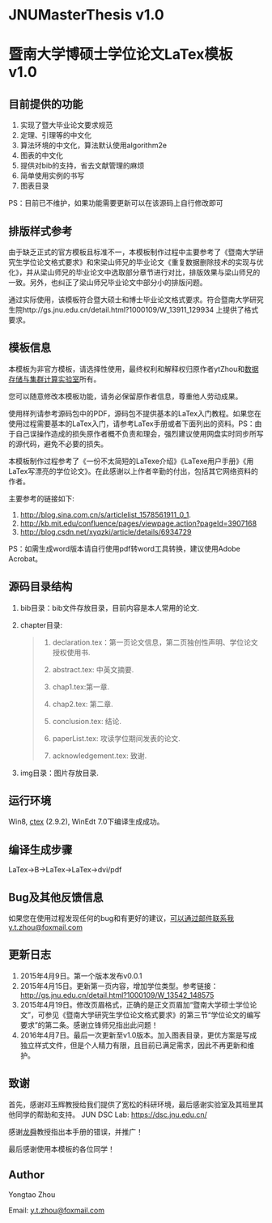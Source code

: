JNUMasterThesis v1.0
==============================
暨南大学博硕士学位论文LaTex模板 v1.0
==============================

目前提供的功能
--------------------------------------------
1. 实现了暨大毕业论文要求规范
2. 定理、引理等的中文化
3. 算法环境的中文化，算法默认使用algorithm2e
4. 图表的中文化
5. 提供对bib的支持，省去文献管理的麻烦
6. 简单使用实例的书写
7. 图表目录

PS：目前已不维护，如果功能需要更新可以在该源码上自行修改即可

排版样式参考
-----------------------------------------------
由于缺乏正式的官方模板且标准不一，本模板制作过程中主要参考了《暨南大学研究生学位论文格式要求》和宋梁山师兄的毕业论文《重复数据删除技术的实现与优化》，并从梁山师兄的毕业论文中选取部分章节进行对比，排版效果与梁山师兄的一致。另外，也纠正了梁山师兄毕业论文中部分小的排版问题。

通过实际使用，该模板符合暨大硕士和博士毕业论文格式要求。符合暨南大学研究生院http://gs.jnu.edu.cn/detail.html?1000109/W_13911_129934 上提供了格式要求。

模板信息
-------------------
本模板为非官方模板，请选择性使用，最终权利和解释权归原作者ytZhou和[数据存储与集群计算实验室](http://dsc.jnu.edu.cn)所有。

您可以随意修改本模板功能，请务必保留原作者信息，尊重他人劳动成果。

使用样列请参考源码包中的PDF，源码包不提供基本的LaTex入门教程。如果您在使用过程需要基本的LaTex入门，请参考LaTex手册或者下面列出的资料。PS：由于自己误操作造成的损失原作者概不负责和理会，强烈建议使用网盘实时同步所写的源代码，避免不必要的损失。

本模板制作过程参考了《一份不太简短的LaTexe介绍》《LaTexe用户手册》《用LaTex写漂亮的学位论文》。在此感谢以上作者辛勤的付出，包括其它网络资料的作者。

主要参考的链接如下:

1.  http://blog.sina.com.cn/s/articlelist_1578561911_0_1.
2.  http://kb.mit.edu/confluence/pages/viewpage.action?pageId=3907168
3.  http://blog.csdn.net/xyqzki/article/details/6934729

PS：如需生成word版本请自行使用pdf转word工具转换，建议使用Adobe Acrobat。

源码目录结构
--------------------------------------------------------
1. bib目录：bib文件存放目录，目前内容是本人常用的论文.
2. chapter目录:

    > 1) declaration.tex：第一页论文信息，第二页独创性声明、学位论文授权使用书.
    >
    > 2) abstract.tex: 中英文摘要. 
    >
    > 3) chap1.tex:第一章.
    >
    > 4) chap2.tex: 第二章.
    >
    > 5) conclusion.tex: 结论.
    >
    > 6) paperList.tex: 攻读学位期间发表的论文.
    >
    > 7) acknowledgement.tex: 致谢.

3. img目录：图片存放目录.

运行环境
---------------------------
Win8, [ctex](http://www.ctex.org/HomePage) (2.9.2), WinEdt 7.0下编译生成成功。


编译生成步骤
----------------------------
LaTex->B->LaTex->LaTex->dvi/pdf

Bug及其他反馈信息
-----------------------------------------
如果您在使用过程发现任何的bug和有更好的建议，可以通过邮件联系我y.t.zhou@foxmail.com

更新日志
-----------------------
1. 2015年4月9日。第一个版本发布v0.0.1
2. 2015年4月15日。更新第一页内容，增加学位类型。参考链接：http://gs.jnu.edu.cn/detail.html?1000109/W_13542_148575
3. 2015年4月19日。修改页眉格式，正确的是正文页眉加“暨南大学硕士学位论文”，可参见《暨南大学研究生学位论文格式要求》的第三节“学位论文的编写要求”的第二条。感谢立锋师兄指出此问题！
4. 2016年4月7日。最后一次更新至v1.0版本。加入图表目录，更优方案是写成独立样式文件，但是个人精力有限，且目前已满足需求，因此不再更新和维护。

致谢
---------------------------
首先，感谢邓玉辉教授给我们提供了宽松的科研环境，最后感谢实验室及其班里其他同学的帮助和支持。
JUN DSC Lab: https://dsc.jnu.edu.cn/ 

感谢[龙舜](http://mint.jnu.edu.cn:81/shun/)教授指出本手册的错误，并推广！

最后感谢使用本模板的各位同学！

Author
-------------------
Yongtao Zhou

Email: y.t.zhou@foxmail.com
